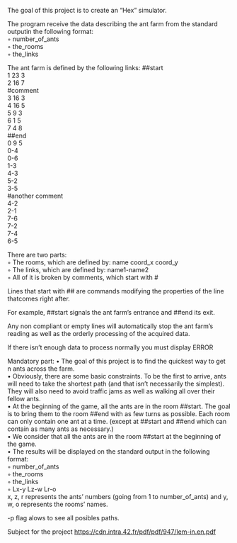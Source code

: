 The goal of this project is to create an “Hex” simulator.

The program receive the data describing the ant farm from the standard outputin the following format:<br/>
  ◦ number_of_ants<br/>
  ◦ the_rooms<br/>
  ◦ the_links<br/>

The ant farm is defined by the following links:
##start<br/>
1 23 3<br/>
2 16 7<br/>
#comment<br/>
3 16 3<br/>
4 16 5<br/>
5 9 3<br/>
6 1 5<br/>
7 4 8<br/>
##end<br/>
0 9 5<br/>
0-4<br/>
0-6<br/>
1-3<br/>
4-3<br/>
5-2<br/>
3-5<br/>
#another comment<br/>
4-2<br/>
2-1<br/>
7-6<br/>
7-2<br/>
7-4<br/>
6-5<br/>

There are two parts:<br/>
  ◦ The rooms, which are defined by: name coord_x coord_y<br/>
  ◦ The links, which are defined by: name1-name2<br/>
  ◦ All of it is broken by comments, which start with #<br/>

Lines that start with ## are commands modifying the properties of the line thatcomes right after.

For example, ##start signals the ant farm’s entrance and ##end its exit.

Any non compliant or empty lines will automatically stop the ant farm’s reading as well as the orderly processing of the acquired data.

If there isn’t enough data to process normally you must display ERROR

Mandatory part:
• The goal of this project is to find the quickest way to get n ants across the farm.<br/>
• Obviously, there are some basic constraints. To be the first to arrive, ants will need to take the shortest path (and that isn’t necessarily the simplest). They will also need to avoid traffic jams as well as walking all over their fellow ants.<br/>
• At the beginning of the game, all the ants are in the room ##start. The goal is
to bring them to the room ##end with as few turns as possible. Each room can
only contain one ant at a time. (except at ##start and ##end which can contain
as many ants as necessary.)<br/>
• We consider that all the ants are in the room ##start at the beginning of the game.<br/>
• The results will be displayed on the standard output in the following format:<br/>
   ◦ number_of_ants<br/>
   ◦ the_rooms<br/>
   ◦ the_links<br/>
   ◦ Lx-y Lz-w Lr-o<br/>
    x, z, r represents the ants’ numbers (going from 1 to number_of_ants) and y, w, o represents the rooms’ names.<br/>

-p flag alows to see all posibles paths.

Subject for the project https://cdn.intra.42.fr/pdf/pdf/947/lem-in.en.pdf
